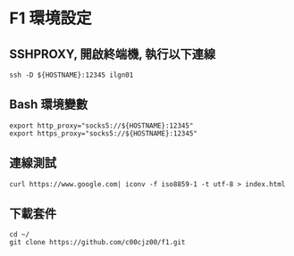 # F1 環境設定

## SSHPROXY, 開啟終端機, 執行以下連線
```
ssh -D ${HOSTNAME}:12345 ilgn01
```
## Bash 環境變數
```
export http_proxy="socks5://${HOSTNAME}:12345"
export https_proxy="socks5://${HOSTNAME}:12345"
```
## 連線測試
```
curl https://www.google.com| iconv -f iso8859-1 -t utf-8 > index.html
```
## 下載套件
```
cd ~/
git clone https://github.com/c00cjz00/f1.git
```
